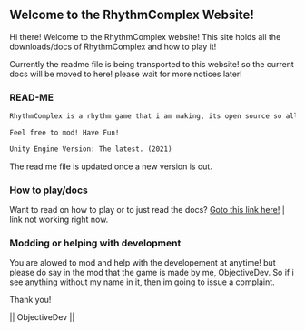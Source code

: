 ## Welcome to the RhythmComplex Website!

Hi there! Welcome to the RhythmComplex website! This site holds all the downloads/docs
of RhythmComplex and how to play it!

Currently the readme file is being transported to this website! so the current docs will be moved
to here! please wait for more notices later!

### READ-ME

```markdown
RhythmComplex is a rhythm game that i am making, its open source so all new updates will be pushed on github but not on itch.io

Feel free to mod! Have Fun!

Unity Engine Version: The latest. (2021)

```

The read me file is updated once a new version is out.

### How to play/docs

Want to read on how to play or to just read the docs? [Goto this link here!](blixerwin7.rf.gd) | link not working right now.

### Modding or helping with development

You are alowed to mod and help with the developement at anytime! but please do say in the mod that the game is made
by me, ObjectiveDev. So if i see anything without my name in it, then im going to issue a complaint.

Thank you!

|| ObjectiveDev ||
